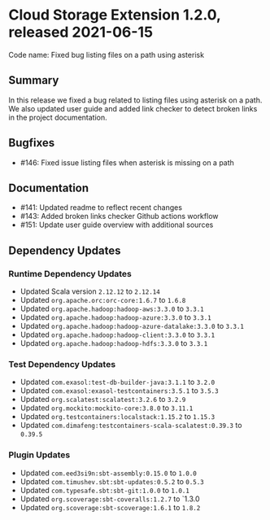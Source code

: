 # Cloud Storage Extension 1.2.0, released 2021-06-15

Code name: Fixed bug listing files on a path using asterisk

## Summary

In this release we fixed a bug related to listing files using asterisk on a
path. We also updated user guide and added link checker to detect broken links
in the project documentation.

## Bugfixes

* #146: Fixed issue listing files when asterisk is missing on a path

## Documentation

* #141: Updated readme to reflect recent changes
* #143: Added broken links checker Github actions workflow
* #151: Update user guide overview with additional sources

## Dependency Updates

### Runtime Dependency Updates

* Updated Scala version `2.12.12` to `2.12.14`
* Updated `org.apache.orc:orc-core:1.6.7` to `1.6.8`
* Updated `org.apache.hadoop:hadoop-aws:3.3.0` to `3.3.1`
* Updated `org.apache.hadoop:hadoop-azure:3.3.0` to `3.3.1`
* Updated `org.apache.hadoop:hadoop-azure-datalake:3.3.0` to `3.3.1`
* Updated `org.apache.hadoop:hadoop-client:3.3.0` to `3.3.1`
* Updated `org.apache.hadoop:hadoop-hdfs:3.3.0` to `3.3.1`

### Test Dependency Updates

* Updated `com.exasol:test-db-builder-java:3.1.1` to `3.2.0`
* Updated `com.exasol:exasol-testcontainers:3.5.1` to `3.5.3`
* Updated `org.scalatest:scalatest:3.2.6` to `3.2.9`
* Updated `org.mockito:mockito-core:3.8.0` to `3.11.1`
* Updated `org.testcontainers:localstack:1.15.2` to `1.15.3`
* Updated `com.dimafeng:testcontainers-scala-scalatest:0.39.3` to `0.39.5`

### Plugin Updates

* Updated `com.eed3si9n:sbt-assembly:0.15.0` to `1.0.0`
* Updated `com.timushev.sbt:sbt-updates:0.5.2` to `0.5.3`
* Updated `com.typesafe.sbt:sbt-git:1.0.0` to `1.0.1`
* Updated `org.scoverage:sbt-coveralls:1.2.7` to `1.3.0
* Updated `org.scoverage:sbt-scoverage:1.6.1` to `1.8.2`
